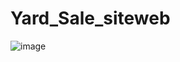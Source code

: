 # Yard_Sale_siteweb
![image](https://user-images.githubusercontent.com/85961824/137044479-808c8485-3e92-4d5b-a76f-c3688f173191.png)

